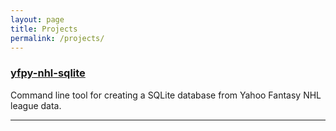 ```yaml
---
layout: page
title: Projects
permalink: /projects/
---
```


### [yfpy-nhl-sqlite](https://pypi.org/project/yfpy-nhl-sqlite/)

Command line tool for creating a SQLite database from Yahoo Fantasy NHL league data.

<hr />
